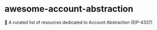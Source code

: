 # awesome-account-abstraction
📖 A curated list of resources dedicated to Account Abstraction (EIP-4337)
